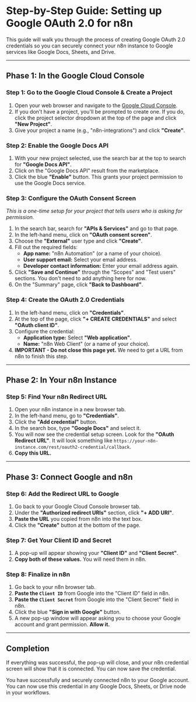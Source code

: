 # Step-by-Step Guide: Setting up Google OAuth 2.0 for n8n

This guide will walk you through the process of creating Google OAuth 2.0 credentials so you can securely connect your n8n instance to Google services like Google Docs, Sheets, and Drive.

---

## Phase 1: In the Google Cloud Console

### Step 1: Go to the Google Cloud Console & Create a Project
1.  Open your web browser and navigate to the [Google Cloud Console](https://console.cloud.google.com/).
2.  If you don't have a project, you'll be prompted to create one. If you do, click the project selector dropdown at the top of the page and click **"New Project"**.
3.  Give your project a name (e.g., "n8n-integrations") and click **"Create"**.

### Step 2: Enable the Google Docs API
1.  With your new project selected, use the search bar at the top to search for **"Google Docs API"**.
2.  Click on the "Google Docs API" result from the marketplace.
3.  Click the blue **"Enable"** button. This grants your project permission to use the Google Docs service.

### Step 3: Configure the OAuth Consent Screen
*This is a one-time setup for your project that tells users who is asking for permission.*
1.  In the search bar, search for **"APIs & Services"** and go to that page.
2.  In the left-hand menu, click on **"OAuth consent screen"**.
3.  Choose the **"External"** user type and click **"Create"**.
4.  Fill out the required fields:
    *   **App name:** "n8n Automation" (or a name of your choice).
    *   **User support email:** Select your email address.
    *   **Developer contact information:** Enter your email address again.
5.  Click **"Save and Continue"** through the "Scopes" and "Test users" sections. You don't need to add anything here for now.
6.  On the "Summary" page, click **"Back to Dashboard"**.

### Step 4: Create the OAuth 2.0 Credentials
1.  In the left-hand menu, click on **"Credentials"**.
2.  At the top of the page, click **"+ CREATE CREDENTIALS"** and select **"OAuth client ID"**.
3.  Configure the credential:
    *   **Application type:** Select **"Web application"**.
    *   **Name:** "n8n Web Client" (or a name of your choice).
4.  **IMPORTANT - Do not close this page yet.** We need to get a URL from n8n to finish this step.

---

## Phase 2: In Your n8n Instance

### Step 5: Find Your n8n Redirect URL
1.  Open your n8n instance in a new browser tab.
2.  In the left-hand menu, go to **"Credentials"**.
3.  Click the **"Add credential"** button.
4.  In the search box, type **"Google Docs"** and select it.
5.  You will now see the credential setup screen. Look for the **"OAuth Redirect URL"**. It will look something like `https://your-n8n-instance.com/rest/oauth2-credential/callback`.
6.  **Copy this URL.**

---

## Phase 3: Connect Google and n8n

### Step 6: Add the Redirect URL to Google
1.  Go back to your Google Cloud Console browser tab.
2.  Under the **"Authorized redirect URIs"** section, click **"+ ADD URI"**.
3.  **Paste the URL** you copied from n8n into the text box.
4.  Click the **"Create"** button at the bottom of the page.

### Step 7: Get Your Client ID and Secret
1.  A pop-up will appear showing your **"Client ID"** and **"Client Secret"**.
2.  **Copy both of these values.** You will need them in n8n.

### Step 8: Finalize in n8n
1.  Go back to your n8n browser tab.
2.  **Paste the `Client ID`** from Google into the "Client ID" field in n8n.
3.  **Paste the `Client Secret`** from Google into the "Client Secret" field in n8n.
4.  Click the blue **"Sign in with Google"** button.
5.  A new pop-up window will appear asking you to choose your Google account and grant permission. **Allow it.**

---

## Completion

If everything was successful, the pop-up will close, and your n8n credential screen will show that it is connected. You can now save the credential.

You have successfully and securely connected n8n to your Google account. You can now use this credential in any Google Docs, Sheets, or Drive node in your workflows.
